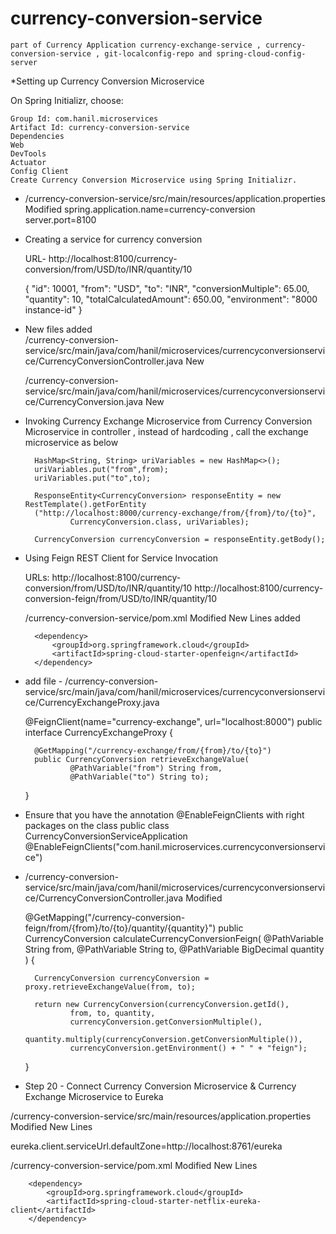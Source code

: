 # currency-conversion-service
    part of Currency Application currency-exchange-service , currency-conversion-service , git-localconfig-repo and spring-cloud-config-server


*Setting up Currency Conversion Microservice

On Spring Initializr, choose:

    Group Id: com.hanil.microservices
    Artifact Id: currency-conversion-service
    Dependencies
    Web
    DevTools
    Actuator
    Config Client
    Create Currency Conversion Microservice using Spring Initializr.

* /currency-conversion-service/src/main/resources/application.properties Modified
    spring.application.name=currency-conversion
    server.port=8100

* Creating a service for currency conversion

    URL-  http://localhost:8100/currency-conversion/from/USD/to/INR/quantity/10
    
    {
    "id": 10001,
    "from": "USD",
    "to": "INR",
    "conversionMultiple": 65.00,
    "quantity": 10,
    "totalCalculatedAmount": 650.00,
    "environment": "8000 instance-id"
    }

* New files added  
    /currency-conversion-service/src/main/java/com/hanil/microservices/currencyconversionservice/CurrencyConversionController.java New

    /currency-conversion-service/src/main/java/com/hanil/microservices/currencyconversionservice/CurrencyConversion.java New

* Invoking Currency Exchange Microservice from Currency Conversion Microservice
    in controller , instead of hardcoding , call the exchange microservice as below 

    	HashMap<String, String> uriVariables = new HashMap<>();
		uriVariables.put("from",from);
		uriVariables.put("to",to);
		
		ResponseEntity<CurrencyConversion> responseEntity = new RestTemplate().getForEntity
		("http://localhost:8000/currency-exchange/from/{from}/to/{to}", 
				CurrencyConversion.class, uriVariables);
		
		CurrencyConversion currencyConversion = responseEntity.getBody();

* Using Feign REST Client for Service Invocation

    URLs:
        http://localhost:8100/currency-conversion/from/USD/to/INR/quantity/10
        http://localhost:8100/currency-conversion-feign/from/USD/to/INR/quantity/10

    /currency-conversion-service/pom.xml Modified
    New Lines added

		<dependency>
			<groupId>org.springframework.cloud</groupId>
			<artifactId>spring-cloud-starter-openfeign</artifactId>
		</dependency>

* add file - /currency-conversion-service/src/main/java/com/hanil/microservices/currencyconversionservice/CurrencyExchangeProxy.java 

    @FeignClient(name="currency-exchange", url="localhost:8000")
    public interface CurrencyExchangeProxy {
        
        @GetMapping("/currency-exchange/from/{from}/to/{to}")
        public CurrencyConversion retrieveExchangeValue(
                @PathVariable("from") String from,
                @PathVariable("to") String to);

    }

* Ensure that you have the annotation @EnableFeignClients with right packages on the class public class CurrencyConversionServiceApplication @EnableFeignClients("com.hanil.microservices.currencyconversionservice")

* /currency-conversion-service/src/main/java/com/hanil/microservices/currencyconversionservice/CurrencyConversionController.java Modified

    @GetMapping("/currency-conversion-feign/from/{from}/to/{to}/quantity/{quantity}")
	public CurrencyConversion calculateCurrencyConversionFeign(
			@PathVariable String from,
			@PathVariable String to,
			@PathVariable BigDecimal quantity
			) {
				
		CurrencyConversion currencyConversion = proxy.retrieveExchangeValue(from, to);
		
		return new CurrencyConversion(currencyConversion.getId(), 
				from, to, quantity, 
				currencyConversion.getConversionMultiple(), 
				quantity.multiply(currencyConversion.getConversionMultiple()), 
				currencyConversion.getEnvironment() + " " + "feign");
		
	}
	
* Step 20 - Connect Currency Conversion Microservice & Currency Exchange Microservice to Eureka

/currency-conversion-service/src/main/resources/application.properties Modified
New Lines

eureka.client.serviceUrl.defaultZone=http://localhost:8761/eureka


/currency-conversion-service/pom.xml Modified
New Lines

		<dependency>
			<groupId>org.springframework.cloud</groupId>
			<artifactId>spring-cloud-starter-netflix-eureka-client</artifactId>
		</dependency>

